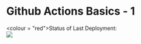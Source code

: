 # Github  Actions Basics - 1

<colour = "red">Status of Last Deployment:</color><br>
<img src="https://github.com/javadovjavad/dev-options2/workflows/MyGithubActions-Basics/badge.svg?branch=master"><br>
